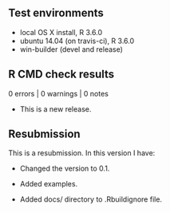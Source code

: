 ## Test environments
* local OS X install, R 3.6.0
* ubuntu 14.04 (on travis-ci), R 3.6.0
* win-builder (devel and release)

## R CMD check results

0 errors | 0 warnings | 0 notes

* This is a new release.

## Resubmission

This is a resubmission. In this version I have:

* Changed the version to 0.1.

* Added examples.

* Added docs/ directory to .Rbuildignore file.

